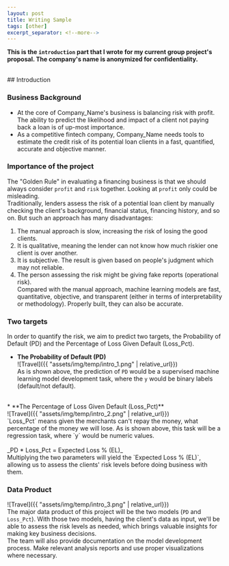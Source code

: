```yaml
---
layout: post
title: Writing Sample
tags: [other]
excerpt_separator: <!--more-->
---
```


**This is the `introduction` part that I wrote for my current group project's proposal. The company's name is anonymized for confidentiality.** <br>
<!--more-->
<br>
## Introduction

### Business Background
* At the core of Company_Name's business is balancing risk with profit. The ability to predict the likelihood and impact of a client not paying back a loan is of up-most importance. <br>
* As a competitive fintech company, Company_Name needs tools to estimate the credit risk of its potential loan clients in a fast, quantified, accurate and objective manner. 

### Importance of the project
The "Golden Rule" in evaluating a financing business is that we should always consider `profit` and `risk` together. Looking at `profit` only could be misleading.<br>
Traditionally, lenders assess the risk of a potential loan client by manually checking the client's background, financial status, financing history, and so on. But such an approach has many disadvantages:<br>
1. The manual approach is slow, increasing the risk of losing the good clients. <br>
2. It is qualitative, meaning the lender can not know how much riskier one client is over another.<br> 
3. It is subjective. The result is given based on people's judgment which may not reliable. <br>
4. The person assessing the risk might be giving fake reports (operational risk). <br>
Compared with the manual approach, machine learning models are fast, quantitative, objective, and transparent (either in terms of interpretability or methodology). Properly built, they can also be accurate. 

### Two targets
In order to quantify the risk, we aim to predict two targets, the Probability of Default (PD) and the Percentage of Loss Given Default (Loss_Pct).<br> 
* **The Probability of Default (PD)**<br>
![Travel]({{ "assets/img/temp/intro_1.png" | relative_url}})<br>
As is shown above, the prediction of `PD` would be a supervised machine learning model development task, where the `y` would be binary labels (default/not default). <br>
<br>
* **The Percentage of Loss Given Default (Loss_Pct)** <br>
![Travel]({{ "assets/img/temp/intro_2.png" | relative_url}})<br>
`Loss_Pct` means given the merchants can't repay the money, what percentage of the money we will lose. As is shown above, this task will be a regression task, where `y` would be numeric values. <br>
<br>
_PD * Loss_Pct = Expected Loss % (EL)_<br>
Multiplying the two parameters will yield the `Expected Loss % (EL)`, allowing us to assess the clients' risk levels before doing business with them. 

### Data Product
![Travel]({{ "assets/img/temp/intro_3.png" | relative_url}})<br>
The major data product of this project will be the two models (`PD` and `Loss_Pct`). With those two models, having the client's data as input, we'll be able to assess the risk levels as needed, which brings valuable insights for making key business decisions. <br>
The team will also provide documentation on the model development process. Make relevant analysis reports and use proper visualizations where necessary. <br>
